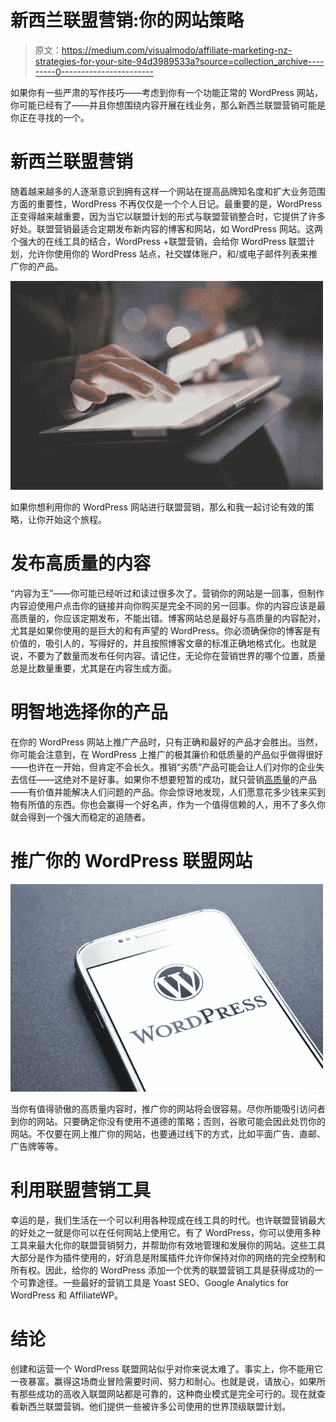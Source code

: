 # 新西兰联盟营销:你的网站策略

> 原文：<https://medium.com/visualmodo/affiliate-marketing-nz-strategies-for-your-site-94d3989533a?source=collection_archive---------0----------------------->

如果你有一些严肃的写作技巧——考虑到你有一个功能正常的 WordPress 网站，你可能已经有了——并且你想围绕内容开展在线业务，那么新西兰联盟营销可能是你正在寻找的一个。

# 新西兰联盟营销

随着越来越多的人逐渐意识到拥有这样一个网站在提高品牌知名度和扩大业务范围方面的重要性，WordPress 不再仅仅是一个个人日记。最重要的是，WordPress 正变得越来越重要，因为当它以联盟计划的形式与联盟营销整合时，它提供了许多好处。联盟营销最适合定期发布新内容的博客和网站，如 WordPress 网站。这两个强大的在线工具的结合，WordPress +联盟营销，会给你 WordPress 联盟计划，允许你使用你的 WordPress 站点，社交媒体账户，和/或电子邮件列表来推广你的产品。

![](img/6da576e02ff1edd2d0151121db4b903e.png)

如果你想利用你的 WordPress 网站进行联盟营销，那么和我一起讨论有效的策略，让你开始这个旅程。

# 发布高质量的内容

“内容为王”——你可能已经听过和读过很多次了。营销你的网站是一回事，但制作内容迫使用户点击你的链接并向你购买是完全不同的另一回事。你的内容应该是最高质量的，你应该定期发布，不能出错。博客网站总是最好与高质量的内容配对，尤其是如果你使用的是巨大的和有声望的 WordPress。你必须确保你的博客是有价值的，吸引人的，写得好的，并且按照博客文章的标准正确地格式化。也就是说，不要为了数量而发布任何内容。请记住，无论你在营销世界的哪个位置，质量总是比数量重要，尤其是在内容生成方面。

# 明智地选择你的产品

在你的 WordPress 网站上推广产品时，只有正确和最好的产品才会胜出。当然，你可能会注意到，在 WordPress 上推广的极其廉价和低质量的产品似乎做得很好——也许在一开始，但肯定不会长久。推销“劣质”产品可能会让人们对你的企业失去信任——这绝对不是好事。如果你不想要短暂的成功，就只营销[高质量](https://visualmodo.com/blog/)的产品——有价值并能解决人们问题的产品。你会惊讶地发现，人们愿意花多少钱来买到物有所值的东西。你也会赢得一个好名声，作为一个值得信赖的人，用不了多久你就会得到一个强大而稳定的追随者。

# 推广你的 WordPress 联盟网站

![](img/c61c595eca6798637b55629e1c698eb6.png)

当你有值得骄傲的高质量内容时，推广你的网站将会很容易。尽你所能吸引访问者到你的网站。只要确定你没有使用不道德的策略；否则，谷歌可能会因此处罚你的网站。不仅要在网上推广你的网站，也要通过线下的方式，比如平面广告、直邮、广告牌等等。

# 利用联盟营销工具

幸运的是，我们生活在一个可以利用各种现成在线工具的时代。也许联盟营销最大的好处之一就是你可以在任何网站上使用它。有了 WordPress，你可以使用多种工具来最大化你的联盟营销努力，并帮助你有效地管理和发展你的网站。这些工具大部分是作为插件使用的，好消息是附属插件允许你保持对你的网络的完全控制和所有权。因此，给你的 WordPress 添加一个优秀的联盟营销工具是获得成功的一个可靠途径。一些最好的营销工具是 Yoast SEO、Google Analytics for WordPress 和 AffiliateWP。

# 结论

创建和运营一个 WordPress 联盟网站似乎对你来说太难了。事实上，你不能用它一夜暴富。赢得这场商业冒险需要时间、努力和耐心。也就是说，请放心，如果所有那些成功的高收入联盟网站都是可靠的，这种商业模式是完全可行的。现在就查看新西兰联盟营销。他们提供一些被许多公司使用的世界顶级联盟计划。